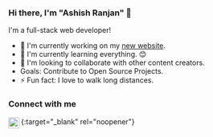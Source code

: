 ### Hi there, I'm "Ashish Ranjan" 👋

I'm a full-stack web developer!
- 🔭 I'm currently working on my [new website](https://www.ashishranjan.net).
- 🌱 I'm currently learning everything. 😊
- 👯 I'm looking to collaborate with other content creators.
- Goals: Contribute to Open Source Projects.
- ⚡ Fun fact: I love to walk long distances.

### Connect with me
[<img src="http://www.ashishranjan.in/image/A.png" align="left" alt="old website" width="22px" />](http://www.ashishranjan.in){:target="_blank" rel="noopener"}


[old website]: http://www.ashishranjan.in/
[new website]: https://www.ashishranjan.net/
